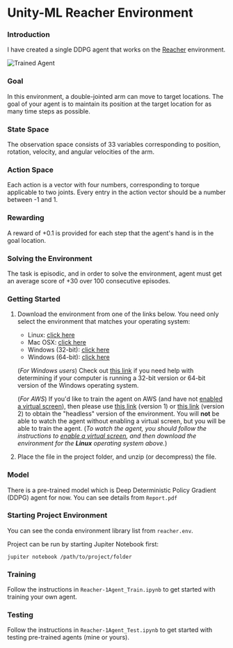 [//]: # (Image References)

[image1]: https://user-images.githubusercontent.com/10624937/43851024-320ba930-9aff-11e8-8493-ee547c6af349.gif "Trained Agent"
[image2]: https://user-images.githubusercontent.com/10624937/43851646-d899bf20-9b00-11e8-858c-29b5c2c94ccc.png "Crawler"


# Unity-ML Reacher Environment

### Introduction

I have created a single DDPG agent that works on the [Reacher](https://github.com/Unity-Technologies/ml-agents/blob/master/docs/Learning-Environment-Examples.md#reacher) environment.

![Trained Agent][image1]
### Goal
In this environment, a double-jointed arm can move to target locations. The goal of your agent is to maintain its position at the target location for as many time steps as possible.


### State Space

The observation space consists of 33 variables corresponding to position, rotation, velocity, and angular velocities of the arm. 

### Action Space
Each action is a vector with four numbers, corresponding to torque applicable to two joints. Every entry in the action vector should be a number between -1 and 1.

### Rewarding
 A reward of +0.1 is provided for each step that the agent's hand is in the goal location. 

### Solving the Environment

The task is episodic, and in order to solve the environment, agent must get an average score of +30 over 100 consecutive episodes.

### Getting Started

1. Download the environment from one of the links below.  You need only select the environment that matches your operating system:

    - Linux: [click here](https://s3-us-west-1.amazonaws.com/udacity-drlnd/P2/Reacher/one_agent/Reacher_Linux.zip)
    - Mac OSX: [click here](https://s3-us-west-1.amazonaws.com/udacity-drlnd/P2/Reacher/one_agent/Reacher.app.zip)
    - Windows (32-bit): [click here](https://s3-us-west-1.amazonaws.com/udacity-drlnd/P2/Reacher/one_agent/Reacher_Windows_x86.zip)
    - Windows (64-bit): [click here](https://s3-us-west-1.amazonaws.com/udacity-drlnd/P2/Reacher/one_agent/Reacher_Windows_x86_64.zip)

    (_For Windows users_) Check out [this link](https://support.microsoft.com/en-us/help/827218/how-to-determine-whether-a-computer-is-running-a-32-bit-version-or-64) if you need help with determining if your computer is running a 32-bit version or 64-bit version of the Windows operating system.

    (_For AWS_) If you'd like to train the agent on AWS (and have not [enabled a virtual screen](https://github.com/Unity-Technologies/ml-agents/blob/master/docs/Training-on-Amazon-Web-Service.md)), then please use [this link](https://s3-us-west-1.amazonaws.com/udacity-drlnd/P2/Reacher/one_agent/Reacher_Linux_NoVis.zip) (version 1) or [this link](https://s3-us-west-1.amazonaws.com/udacity-drlnd/P2/Reacher/Reacher_Linux_NoVis.zip) (version 2) to obtain the "headless" version of the environment.  You will **not** be able to watch the agent without enabling a virtual screen, but you will be able to train the agent.  (_To watch the agent, you should follow the instructions to [enable a virtual screen](https://github.com/Unity-Technologies/ml-agents/blob/master/docs/Training-on-Amazon-Web-Service.md), and then download the environment for the **Linux** operating system above._)

2. Place the file in the project folder, and unzip (or decompress) the file. 
### Model

There is a pre-trained model which is Deep Deterministic Policy Gradient (DDPG) agent for now. You can see details from `Report.pdf` 

### Starting Project Environment
You can see the conda environment library list from `reacher.env`.

Project can be run by starting Jupiter Notebook first:

`jupiter notebook /path/to/project/folder`

### Training

Follow the instructions in `Reacher-1Agent_Train.ipynb` to get started with training your own agent.

### Testing
  
Follow the instructions in `Reacher-1Agent_Test.ipynb` to get started with testing pre-trained agents (mine or yours).

